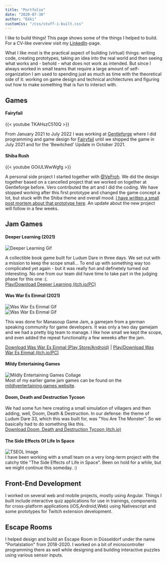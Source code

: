 ```yaml
---
title: "Portfolio"
date: "2020-07-30"
author: "Ekki"
customCss: "/css/stuff-i-built.css"
---
```



I like to build things! This page shows some of the things I helped to build. For a CV-like overview visit my [LinkedIn](https://www.linkedin.com/in/janerikbaehr/)-page.
  
What I like most is the practical aspect of building (virtual) things: writing code, creating prototypes, taking an idea into the real world and then seeing what works and - behold - what does not work as intended.
But since I always worked in small teams that require a large amount of self-organization I am used to spending just as much as time with the theoretical side of it: working on game design and technical architectures and figuring out how to make something that is fun to interact with.

## Games

#### Fairyfail
{{< youtube TKAHszC510Q >}}

From January 2021 to July 2022 I was working at [Gentleforge](https://gentleforge.com/) where I did programming and game design for [Fairyfail](https://store.steampowered.com/app/1194670/Fairyfail) until we shipped the game in July 2021 and for the 'Bewitched' Update in October 2021.

#### Shiba Rush
{{< youtube GOiULWwWgfg >}}

A personal side project I started together with [@VeFroh](https://mobile.twitter.com/artvefroh). We did the design together based on a cancelled project that we worked on together at Gentleforge before. Vero contributed the art and I did the coding. We have stopped working after this first prototype and changed the game concept a lot, but stuck with the Shiba theme and overall mood. [I have written a small post mortem about that prototype here](http://www.itsnothing.de/post/shiba-rush-post-mortem/). An update about the new project will follow in a few weeks.


## Jam Games

#### Deeper Learning (2021)
![Deeper Learning Gif](/img/deeperlearning.gif#center)  

A collectible book game built for Ludum Dare in three days. We set out with a mission to keep the scope small... To end up with something way too complicated yet again - but it was really fun and definetely turned out interesting. No one from our team did have time to take part in the judging phase for this one :(.  
[Play/Download Deeper Learning (itch.io/PC)](https://whoisnoahgames.itch.io/deeper-learning)

#### Was War Es Einmal (2021)
![Was War Es Einmal Gif](/img/waswareseinmal.gif#center)  
![Was War Es Einmal Gif](/img/waswareseinmal2.gif#center)  

This was done for Manasoup Game Jam, a gamejam from a german speaking community for game developers. It was only a two day gamejam and we had a pretty big team to manage. I like how small we kept the scope, and even added the repeat functionality a few weeeks after the jam. 

[Download Was War Es Einmal (Play Store/Android)](https://play.google.com/store/apps/details?id=com.Gentleforge.Waswareseinmal) | [Play/Download Was War Es Einmal (itch.io/PC)](https://gentleforge.itch.io/was-war-es-einmal)  

#### Mildy Entertaining Games
![Mildly Entertaining Games Collage](/img/mildlyentertaininggames_collage_bg_color.png#center)  
Most of my earlier game jam games can be found on the [mildlyentertaining.games website](https://mildlyentertaining.games).

#### Doom, Death and Destruction Tycoon
We had some fun here creating a small simulation of villagers and then adding, well, Doom, Death & Destruction. In our defense: the theme of Ludum Dare 33, which this was built for, was "You Are The Monster". So we basically had to do something like this.  
[Download Doom, Death and Destruction Tycoon (itch.io)](https://whoisnoahgames.itch.io/doom-death-destruction-tycoon)

#### The Side Effects Of Life In Space
![TSEOL Image](/img/tseoldemoimage.PNG#center)  
I have been working with a small team on a very long-term project with the catchy title "The Side Effects of Life in Space". Been on hold for a while, but we might continue this someday. :)

## Front-End Development
I worked on several web and mobile projects, mostly using Angular. Things I built include interactive quiz applications for use in trainings, components for cross-platform applications (iOS,Android,Web) using Nativescript and some prototypes for Twitch extension development.

## Escape Rooms

I helped design and build an Escape Room in Düsseldorf under the name "Portalstation" from 2018-2020. I worked on a bit of microcontroller programming there as well while designing and building interactive puzzles using various sensor inputs.
